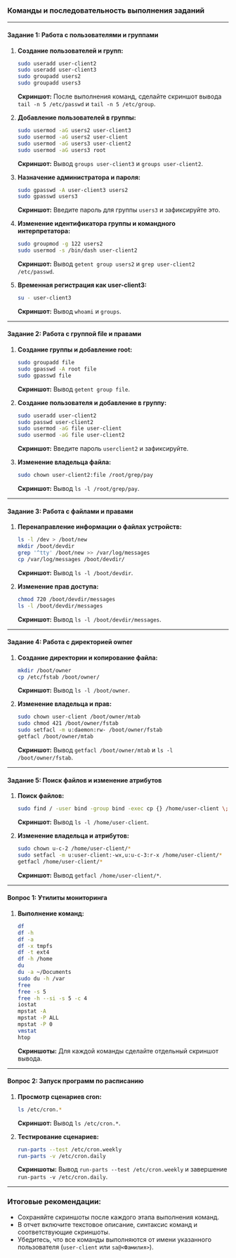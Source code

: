 ### **Команды и последовательность выполнения заданий**

---

#### **Задание 1: Работа с пользователями и группами**

1. **Создание пользователей и групп:**
   ```bash
   sudo useradd user-client2
   sudo useradd user-client3
   sudo groupadd users2
   sudo groupadd users3
   ```
   **Скриншот:** После выполнения команд, сделайте скриншот вывода `tail -n 5 /etc/passwd` и `tail -n 5 /etc/group`.

2. **Добавление пользователей в группы:**
   ```bash
   sudo usermod -aG users2 user-client3
   sudo usermod -aG users2 user-client
   sudo usermod -aG users3 user-client2
   sudo usermod -aG users3 root
   ```
   **Скриншот:** Вывод `groups user-client3` и `groups user-client2`.

3. **Назначение администратора и пароля:**
   ```bash
   sudo gpasswd -A user-client3 users2
   sudo gpasswd users3
   ```
   **Скриншот:** Введите пароль для группы `users3` и зафиксируйте это.

4. **Изменение идентификатора группы и командного интерпретатора:**
   ```bash
   sudo groupmod -g 122 users2
   sudo usermod -s /bin/dash user-client2
   ```
   **Скриншот:** Вывод `getent group users2` и `grep user-client2 /etc/passwd`.

5. **Временная регистрация как user-client3:**
   ```bash
   su - user-client3
   ```
   **Скриншот:** Вывод `whoami` и `groups`.

---

#### **Задание 2: Работа с группой file и правами**

1. **Создание группы и добавление root:**
   ```bash
   sudo groupadd file
   sudo gpasswd -A root file
   sudo gpasswd file
   ```
   **Скриншот:** Вывод `getent group file`.

2. **Создание пользователя и добавление в группу:**
   ```bash
   sudo useradd user-client2
   sudo passwd user-client2
   sudo usermod -aG file user-client
   sudo usermod -aG file user-client2
   ```
   **Скриншот:** Введите пароль `userclient2` и зафиксируйте.

3. **Изменение владельца файла:**
   ```bash
   sudo chown user-client2:file /root/grep/pay
   ```
   **Скриншот:** Вывод `ls -l /root/grep/pay`.

---

#### **Задание 3: Работа с файлами и правами**

1. **Перенаправление информации о файлах устройств:**
   ```bash
   ls -l /dev > /boot/new
   mkdir /boot/devdir
   grep '^tty' /boot/new >> /var/log/messages
   cp /var/log/messages /boot/devdir/
   ```
   **Скриншот:** Вывод `ls -l /boot/devdir`.

2. **Изменение прав доступа:**
   ```bash
   chmod 720 /boot/devdir/messages
   ls -l /boot/devdir/messages
   ```
   **Скриншот:** Вывод `ls -l /boot/devdir/messages`.

---

#### **Задание 4: Работа с директорией owner**

1. **Создание директории и копирование файла:**
   ```bash
   mkdir /boot/owner
   cp /etc/fstab /boot/owner/
   ```
   **Скриншот:** Вывод `ls -l /boot/owner`.

2. **Изменение владельца и прав:**
   ```bash
   sudo chown user-client /boot/owner/mtab
   sudo chmod 421 /boot/owner/fstab
   sudo setfacl -m u:daemon:rw- /boot/owner/fstab
   getfacl /boot/owner/mtab
   ```
   **Скриншот:** Вывод `getfacl /boot/owner/mtab` и `ls -l /boot/owner/fstab`.

---

#### **Задание 5: Поиск файлов и изменение атрибутов**

1. **Поиск файлов:**
   ```bash
   sudo find / -user bind -group bind -exec cp {} /home/user-client \;
   ```
   **Скриншот:** Вывод `ls -l /home/user-client`.

2. **Изменение владельца и атрибутов:**
   ```bash
   sudo chown u-c-2 /home/user-client/*
   sudo setfacl -m u:user-client:-wx,u:u-c-3:r-x /home/user-client/*
   getfacl /home/user-client/*
   ```
   **Скриншот:** Вывод `getfacl /home/user-client/*`.

---

#### **Вопрос 1: Утилиты мониторинга**

1. **Выполнение команд:**
   ```bash
   df
   df -h
   df -a
   df -x tmpfs
   df -t ext4
   df -h /home
   du
   du -a ~/Documents
   sudo du -h /var
   free
   free -s 5
   free -h --si -s 5 -c 4
   iostat
   mpstat -A
   mpstat -P ALL
   mpstat -P 0
   vmstat
   htop
   ```
   **Скриншоты:** Для каждой команды сделайте отдельный скриншот вывода.

---

#### **Вопрос 2: Запуск программ по расписанию**

1. **Просмотр сценариев cron:**
   ```bash
   ls /etc/cron.*
   ```
   **Скриншот:** Вывод `ls /etc/cron.*`.

2. **Тестирование сценариев:**
   ```bash
   run-parts --test /etc/cron.weekly
   run-parts -v /etc/cron.daily
   ```
   **Скриншоты:** Вывод `run-parts --test /etc/cron.weekly` и завершение `run-parts -v /etc/cron.daily`.

---

### **Итоговые рекомендации:**
- Сохраняйте скриншоты после каждого этапа выполнения команд.
- В отчет включите текстовое описание, синтаксис команд и соответствующие скриншоты.
- Убедитесь, что все команды выполняются от имени указанного пользователя (`user-client` или `sa@<Фамилия>`).